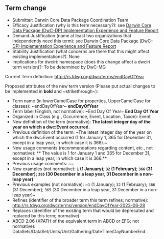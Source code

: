 ## Term change

* Submitter: Darwin Core Data Package Coordination Team
* Efficacy Justification (why is this term necessary?): see [Darwin Core Data Package (DwC-DP) Implementation Experience and Feature Report](https://gbif.github.io/dwc-dp/docs/dwc_dp_implementation_feature_reports.pdf)
* Demand Justification (name at least two organizations that independently need this term): see [Darwin Core Data Package (DwC-DP) Implementation Experience and Feature Report](https://gbif.github.io/dwc-dp/docs/dwc_dp_implementation_feature_reports.pdf)
* Stability Justification (what concerns are there that this might affect existing implementations?): None
* Implications for dwciri: namespace (does this change affect a dwciri term version)?: To be determined by DwC-MG

Current Term definition: http://rs.tdwg.org/dwc/terms/endDayOfYear

Proposed attributes of the new term version (Please put actual changes to be implemented in **bold** and ~strikethrough~):

* Term name (in lowerCamelCase for properties, UpperCamelCase for classes): ~endDayOfYear~ **endDayOfYear**
* Term label (English, not normative): ~End Day Of Year~ **End Day Of Year**
* Organized in Class (e.g., Occurrence, Event, Location, Taxon): Event
* New definition of the term (normative): **The latest integer day of the year on which a dwc:Event occurred.**
* Previous definition of the term: ~The latest integer day of the year on which the dwc:Event occurred (1 for January 1, 365 for December 31, except in a leap year, in which case it is 366).~
* New usage comments (recommendations regarding content, etc., not normative): ** The value is 1 for January 1 and 365 for December 31, except in a leap year, in which case it is 366.** 
* Previous usage comments: ~~
* New examples (not normative): **`1` (1 January); `32` (1 February); `366` (31 December); `365` (30 December in a leap year, 31 December in a non-leap year)**
* Previous examples (not normative): ~`1` (1 January); `32` (1 February); `366` (31 December); `365` (30 December in a leap year, 31 December in a non-leap year)~
* Refines (identifier of the broader term this term refines; normative): http://rs.tdwg.org/dwc/terms/version/endDayOfYear-2023-06-28
* Replaces (identifier of the existing term that would be deprecated and replaced by this term; normative): 
* ABCD 2.06 (XPATH of the equivalent term in ABCD or EFG; not normative): DataSets/DataSet/Units/Unit/Gathering/DateTime/DayNumberEnd
